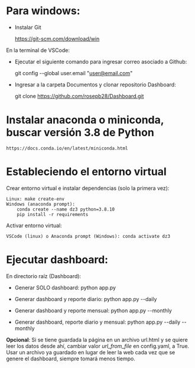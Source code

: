 # Para windows:

- Instalar Git
	
    https://git-scm.com/download/win

En la terminal de VSCode:

- Ejecutar el siguiente comando para ingresar correo asociado a Github:

	git config --global user.email "user@email.com"

- Ingresar a la carpeta Documentos y clonar repositorio Dashboard:
	
    git clone https://github.com/rosepb28/Dashboard.git

# Instalar anaconda o miniconda, buscar versión 3.8 de Python

    https://docs.conda.io/en/latest/miniconda.html

# Estableciendo el entorno virtual

Crear entorno virtual e instalar dependencias (solo la primera vez):

    Linux: make create-env
    Windows (anaconda prompt):
        conda create --name dz3 python=3.8.10
        pip install -r requirements

Activar entorno virtual:

    VSCode (linux) o Anaconda prompt (Windows): conda activate dz3
    
# Ejecutar dashboard:

En directorio raíz (Dashboard):

- Generar SOLO dashboard: 
    python app.py

- Generar dashboard y reporte diario: 
    python app.py --daily

- Generar dashboard y reporte mensual: 
    python app.py --monthly

- Generar dashboard, reporte diario y mensual: 
    python app.py --daily --monthly

**Opcional**: Si se tiene guardada la página en un archivo url.html y se quiere leer los datos desde ahí, cambiar valor *url_from_file* en config.yaml, a True.
Usar un archivo ya guardado en lugar de leer la web cada vez que se genere el dashboard, siempre tomará menos tiempo.


